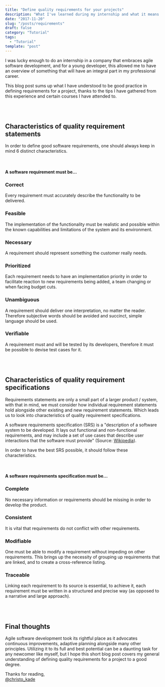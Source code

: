 ```yaml
---
title: "Define quality requirements for your projects"
description: "What I've learned during my internship and what it means."
date: "2017-11-20"
slug: "/posts/requirements"
draft: false
category: "Tutorial"
tags:
  - "Tutorial"
template: "post"
---
```


I was lucky enough to do an internship in a company that embraces agile software development, and for a young developer, this allowed me to have an overview of something that will have an integral part in my professional career.

This blog post sums up what I have understood to be good practice in defining requirements for a project, thanks to the tips I have gathered from this experience and certain courses I have attended to.

<br><br>

## Characteristics of quality requirement statements

In order to define good software requirements, one should always keep in mind 6 distinct characteristics.

<br>

#### A software requirement must be...

### Correct

Every requirement must accurately describe the functionality to be delivered.

### Feasible

The implementation of the functionality must be realistic and possible within the known capabilities and limitations of the system and its environment.

### Necessary

A requirement should represent something the customer really needs.

### Prioritized

Each requirement needs to have an implementation priority in order to facilitate reaction to new requirements being added, a team changing or when facing budget cuts.

### Unambiguous

A requirement should deliver one interpretation, no matter the reader. Therefore subjective words should be avoided and succinct, simple language should be used.

### Verifiable

A requirement must and will be tested by its developers, therefore it must be possible to devise test cases for it.

<br><br>

## Characteristics of quality requirement specifications

Requirements statements are only a small part of a larger product / system, with that in mind, we must consider how individual requirement statements hold alongside other existing and new requirement statements. Which leads us to look into characteristics of quality requirement specifications.

A software requirements specification (SRS) is a "description of a software system to be developed. It lays out functional and non-functional requirements, and may include a set of use cases that describe user interactions that the software must provide" (Source: [Wikipedia](https://en.wikipedia.org/wiki/Software_requirements_specification)).

In order to have the best SRS possible, it should follow these characteristics.

<br>

#### A software requirements specification must be...

### Complete

No necessary information or requirements should be missing in order to develop the product.

### Consistent

It is vital that requirements do not conflict with other requirements.

### Modifiable

One must be able to modify a requirement without impeding on other requirements. This brings up the necessity of grouping up requirements that are linked, and to create a cross-reference listing.

### Traceable

Linking each requirement to its source is essential, to achieve it, each requirement must be written in a structured and precise way (as opposed to a narrative and large approach).

<br><br>

## Final thoughts

Agile software development took its rightful place as it advocates continuous improvements, adaptive planning alongside many other principles. Utilizing it to its full and best potential can be a daunting task for any newcomer like myself, but I hope this short blog post covers my general understanding of defining quality requirements for a project to a good degree.

Thanks for reading,  
[@christo_kade](https://twitter.com/christo_kade)
